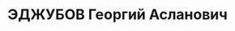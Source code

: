 ---
title: ЭДЖУБОВ Георгий Асланович
description: "Род. в 1898, член ВКП(б) с 1917. \n  Звание: 13.01.1936 - лейтенант\
  \ ГБ (ЗСФСР). \n  нач. 7 отд-я 3 отдела УГБ НКВД Грузинской ССР, уволен 26.04.1937.\
  \ \n  Осужден 09.11.1937 Тройкой НКВД."
---